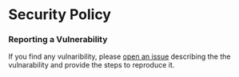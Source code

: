 # Security Policy

### **Reporting a Vulnerability**
If you find any vulnaribility, please [open an issue](https://github.com/Zain-ul-din/whatsapp-ai-bot/issues/new) describing the the vulnarability and provide the steps to reproduce it.

